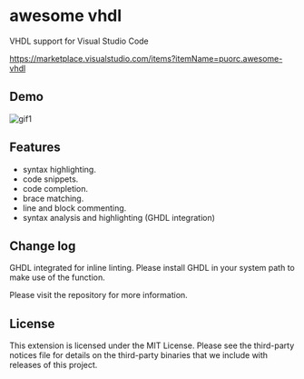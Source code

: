 # awesome vhdl

VHDL support for Visual Studio Code 

https://marketplace.visualstudio.com/items?itemName=puorc.awesome-vhdl

## Demo

![gif1](https://github.com/puorc/awesome-vhdl/raw/master/images/demo.gif)

## Features
- syntax highlighting.
- code snippets.
- code completion.
- brace matching.
- line and block commenting.
- syntax analysis and highlighting (GHDL integration)

## Change log
GHDL integrated for inline linting. Please install GHDL in your system path to make use of the function.

Please visit the repository for more information.

## License
This extension is licensed under the MIT License. Please see the
third-party notices file for details on the third-party
binaries that we include with releases of this project.

